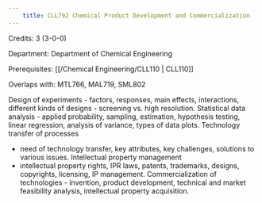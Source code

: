 ```yaml
---
    title: CLL792 Chemical Product Development and Commercialization
---
```

Credits: 3 (3-0-0)

Department: Department of Chemical Engineering

Prerequisites: [[/Chemical Engineering/CLL110 | CLL110]]

Overlaps with: MTL766, MAL719, SML802

Design of experiments - factors, responses, main effects, interactions, different kinds of designs - screening vs. high resolution. Statistical data analysis - applied probability, sampling, estimation, hypothesis testing, linear regression, analysis of variance, types of data plots. Technology transfer of processes
- need of technology transfer, key attributes, key challenges, solutions to various issues. Intellectual property management
- intellectual property rights, IPR laws, patents, trademarks, designs, copyrights, licensing, IP management. Commercialization of technologies - invention, product development, technical and market feasibility analysis, intellectual property acquisition.